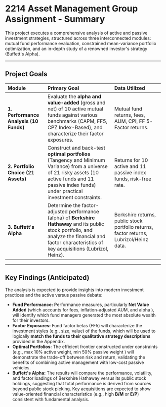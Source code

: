 # 2214 Asset Management Group Assignment - Summary

This project executes a comprehensive analysis of active and passive investment strategies, structured across three interconnected modules: mutual fund performance evaluation, constrained mean-variance portfolio optimization, and an in-depth study of a renowned investor's strategy (Buffett's Alpha).

---

##  Project Goals

| Module | Primary Goal | Data Utilized |
| :--- | :--- | :--- |
| **1. Performance Analysis (10 Funds)** | Evaluate the **alpha and value-added** (gross and net) of 10 active mutual funds against various benchmarks (CAPM, FF5, CPZ Index-Based), and characterize their factor exposures. | Mutual fund returns, fees, AUM, CPI, FF 5-Factor returns. |
| **2. Portfolio Choice (21 Assets)** | Construct and back-test **optimal portfolios** (Tangency and Minimum Variance) from a universe of 21 risky assets (10 active funds and 11 passive index funds) under practical investment constraints. | Returns for 10 active and 11 passive index funds, risk-free rate. |
| **3. Buffett's Alpha** | Determine the factor-adjusted performance (alpha) of **Berkshire Hathaway** and its public stock portfolio, and analyze the financial and factor characteristics of key acquisitions (Lubrizol, Heinz). | Berkshire returns, public stock portfolio returns, factor returns, Lubrizol/Heinz data. |

---

##  Key Findings (Anticipated)

The analysis is expected to provide insights into modern investment practices and the active versus passive debate:

* **Fund Performance:** Performance measures, particularly **Net Value Added** (which accounts for fees, inflation-adjusted AUM, and alpha ), will identify which fund managers generated the most absolute wealth for their investors.
* **Factor Exposures:** Fund factor betas (FF5) will characterize the investment styles (e.g., size, value) of the funds, which will be used to logically **match the funds to their qualitative strategy descriptions** provided in the Appendix.
* **Optimal Portfolios:** The efficient frontier constructed under constraints (e.g., max 10% active weight, min 50% passive weight ) will demonstrate the trade-off between risk and return, validating the benefits of combining active management with low-cost passive vehicles.
* **Buffett's Alpha:** The results will compare the performance, volatility, and factor loadings of Berkshire Hathaway versus its public stock holdings, suggesting that total performance is derived from sources beyond public stock picking. Key acquisitions are expected to show value-oriented financial characteristics (e.g., high $\mathbf{B/M}$ or $\mathbf{E/P}$) consistent with fundamental analysis.
